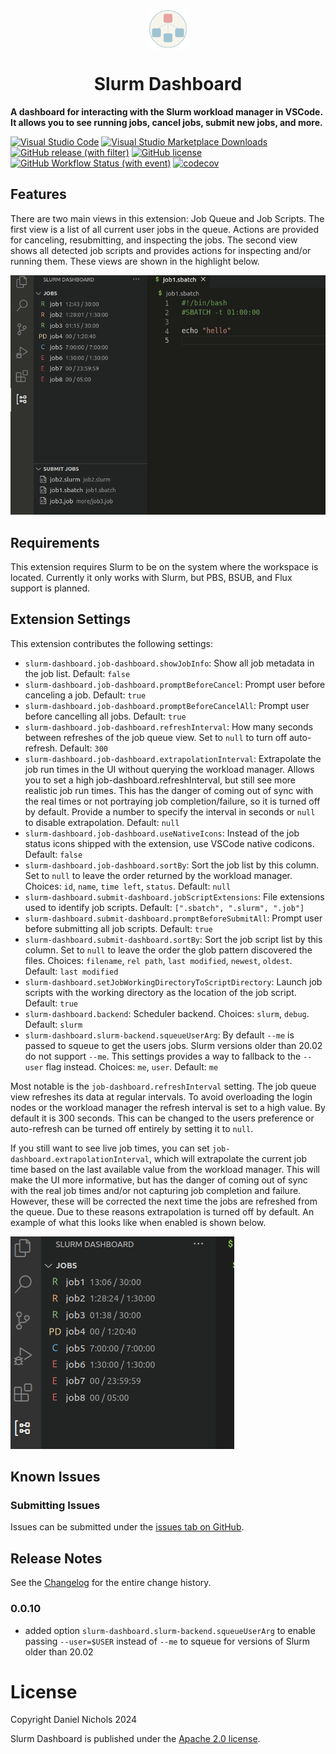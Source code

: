 <p align="center"><img align="center" width="64" src="./images/icon.png"/></p>
<h1 align="center">Slurm Dashboard</h1>

<b>A dashboard for interacting with the Slurm workload manager in VSCode. It allows
you to see running jobs, cancel jobs, submit new jobs, and more.</b>

[![Visual Studio Code](https://img.shields.io/badge/--007ACC?logo=visual%20studio%20code&logoColor=ffffff)](https://marketplace.visualstudio.com/items?itemName=danielnichols.slurm-dashboard)&nbsp;[![Visual Studio Marketplace Downloads](https://img.shields.io/visual-studio-marketplace/d/danielnichols.slurm-dashboard)](https://marketplace.visualstudio.com/items?itemName=danielnichols.slurm-dashboard)&nbsp;[![GitHub release (with filter)](https://img.shields.io/github/v/release/Dando18/slurm-dashboard)](https://github.com/Dando18/slurm-dashboard/releases)&nbsp;[![GitHub license](https://badgen.net/github/license/Dando18/slurm-dashboard)](https://github.com/Dando18/slurm-dashboard/blob/main/LICENSE)&nbsp;[![GitHub Workflow Status (with event)](https://img.shields.io/github/actions/workflow/status/Dando18/slurm-dashboard/.github%2Fworkflows%2Fci.yaml?logo=github&label=ci)](https://github.com/Dando18/slurm-dashboard/actions/workflows/ci.yaml)&nbsp;[![codecov](https://codecov.io/gh/Dando18/slurm-dashboard/graph/badge.svg?token=8A3X8EB2L9)](https://codecov.io/gh/Dando18/slurm-dashboard)

## Features

There are two main views in this extension: Job Queue and Job Scripts. The first
view is a list of all current user jobs in the queue. Actions are provided for
canceling, resubmitting, and inspecting the jobs. The second view shows all
detected job scripts and provides actions for inspecting and/or running them.
These views are shown in the highlight below.

![Overview](images/overview.gif)

## Requirements

This extension requires Slurm to be on the system where the workspace is
located. Currently it only works with Slurm, but PBS, BSUB, and Flux support is
planned.

## Extension Settings

This extension contributes the following settings:

-   `slurm-dashboard.job-dashboard.showJobInfo`: Show all job metadata in the
    job list. Default: `false`
-   `slurm-dashboard.job-dashboard.promptBeforeCancel`: Prompt user before
    canceling a job. Default: `true`
-   `slurm-dashboard.job-dashboard.promptBeforeCancelAll`: Prompt user before
    cancelling all jobs. Default: `true`
-   `slurm-dashboard.job-dashboard.refreshInterval`: How many seconds between
    refreshes of the job queue view. Set to `null` to turn off auto-refresh.
    Default: `300`
-   `slurm-dashboard.job-dashboard.extrapolationInterval`: Extrapolate the job
    run times in the UI without querying the workload manager. Allows you to set
    a high job-dashboard.refreshInterval, but still see more realistic job run
    times. This has the danger of coming out of sync with the real times or not
    portraying job completion/failure, so it is turned off by default. Provide a
    number to specify the interval in seconds or `null` to disable
    extrapolation. Default: `null`
-   `slurm-dashboard.job-dashboard.useNativeIcons`: Instead of the job status
    icons shipped with the extension, use VSCode native codicons. Default:
    `false`
-   `slurm-dashboard.job-dashboard.sortBy`: Sort the job list by this column.
    Set to `null` to leave the order returned by the workload manager. Choices:
    `id`, `name`, `time left`, `status`. Default: `null`
-   `slurm-dashboard.submit-dashboard.jobScriptExtensions`: File extensions used
    to identify job scripts. Default: `[".sbatch", ".slurm", ".job"]`
-   `slurm-dashboard.submit-dashboard.promptBeforeSubmitAll`: Prompt user before
    submitting all job scripts. Default: `true`
-   `slurm-dashboard.submit-dashboard.sortBy`: Sort the job script list by this
    column. Set to `null` to leave the order the glob pattern discovered the
    files. Choices: `filename`, `rel path`, `last modified`, `newest`, `oldest`.
    Default: `last modified`
-   `slurm-dashboard.setJobWorkingDirectoryToScriptDirectory`: Launch job
    scripts with the working directory as the location of the job script.
    Default: `true`
-   `slurm-dashboard.backend`: Scheduler backend. Choices: `slurm`, `debug`.
    Default: `slurm`
-   `slurm-dashboard.slurm-backend.squeueUserArg`: By default `--me` is passed
    to squeue to get the users jobs. Slurm versions older than 20.02 do not
    support `--me`. This settings provides a way to fallback to the `--user`
    flag instead. Choices: `me`, `user`. Default: `me`

Most notable is the `job-dashboard.refreshInterval` setting. The job queue view
refreshes its data at regular intervals. To avoid overloading the login nodes or
the workload manager the refresh interval is set to a high value. By default it
is 300 seconds. This can be changed to the users preference or auto-refresh can
be turned off entirely by setting it to `null`.

If you still want to see live job times, you can set
`job-dashboard.extrapolationInterval`, which will extrapolate the current job
time based on the last available value from the workload manager. This will make
the UI more informative, but has the danger of coming out of sync with the real
job times and/or not capturing job completion and failure. However, these will
be corrected the next time the jobs are refreshed from the queue. Due to these
reasons extrapolation is turned off by default. An example of what this looks
like when enabled is shown below.

![Time Extrapolation Example Gif](images/time-extrapolate-example.gif)

## Known Issues

### Submitting Issues

Issues can be submitted under the [issues tab on GitHub](https://github.com/Dando18/slurm-dashboard/issues).

## Release Notes

See the [Changelog](/CHANGELOG.md) for the entire change history.

### 0.0.10

-   added option `slurm-dashboard.slurm-backend.squeueUserArg` to enable passing
    `--user=$USER` instead of `--me` to squeue for versions of Slurm older than
    20.02

# License

Copyright Daniel Nichols 2024

Slurm Dashboard is published under the [Apache 2.0 license](/LICENSE).
